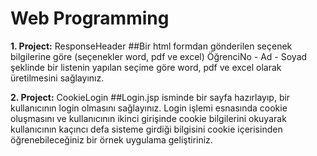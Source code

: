 # Web Programming

**1. Project:** ResponseHeader
##Bir html formdan gönderilen seçenek bilgilerine göre (seçenekler word, pdf ve excel) ÖğrenciNo - Ad - Soyad şeklinde bir listenin yapılan seçime göre word, pdf ve excel olarak üretilmesini sağlayınız.

**2. Project:** CookieLogin
##Login.jsp isminde bir sayfa hazırlayıp, bir kullanıcının login olmasını sağlayınız. Login işlemi esnasında cookie oluşmasını ve kullanıcının ikinci girişinde cookie bilgilerini okuyarak kullanıcının kaçıncı defa sisteme girdiği bilgisini cookie içerisinden öğrenebileceğiniz bir örnek uygulama geliştiriniz.
